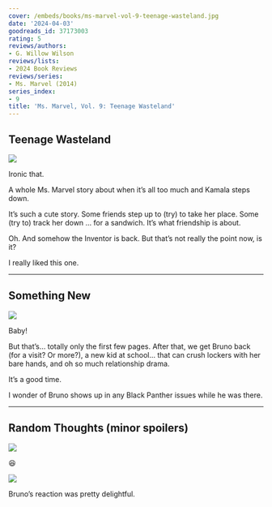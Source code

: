 ```yaml
---
cover: /embeds/books/ms-marvel-vol-9-teenage-wasteland.jpg
date: '2024-04-03'
goodreads_id: 37173003
rating: 5
reviews/authors:
- G. Willow Wilson
reviews/lists:
- 2024 Book Reviews
reviews/series:
- Ms. Marvel (2014)
series_index:
- 9
title: 'Ms. Marvel, Vol. 9: Teenage Wasteland'
---
```


## Teenage Wasteland

![](/embeds/books/attachments/ms-marvel-2014-v9-textbundle-109a07.jpeg)

Ironic that. 

A whole Ms. Marvel story about when it’s all too much and Kamala steps down. 

It’s such a cute story. Some friends step up to (try) to take her place. Some (try to) track her down … for a sandwich.  It’s what friendship is about. 

Oh. And somehow the Inventor is back. But that’s not really the point now, is it?

I really liked this one.

- - -

##  Something New

![](/embeds/books/attachments/ms-marvel-2014-v9-textbundle-6ced1f.jpeg)

Baby!

But that’s… totally only the first few pages. After that, we get Bruno back (for a visit? Or more?), a new kid at school… that can crush lockers with her bare hands, and oh so much relationship drama. 

It’s a good time. 

I wonder of Bruno shows up in any Black Panther issues while he was there. 

<!--more-->

- - -

## Random Thoughts (minor spoilers)

![](/embeds/books/attachments/ms-marvel-2014-v9-textbundle-68e719.jpeg)

😆

![](/embeds/books/attachments/ms-marvel-2014-v9-textbundle-cfbfb6.jpeg)

Bruno’s reaction was pretty delightful. 


